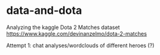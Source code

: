 # data-and-dota

Analyzing the kaggle Dota 2 Matches dataset
https://www.kaggle.com/devinanzelmo/dota-2-matches


Attempt 1: chat analyses/wordclouds of different heroes (?)
